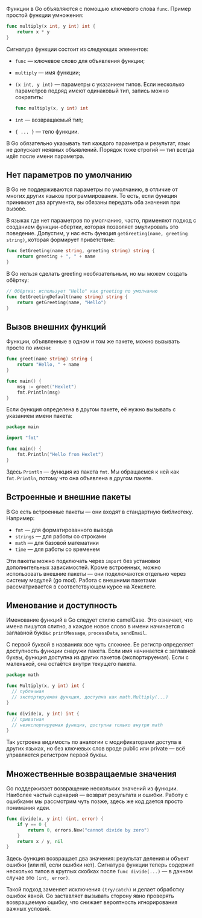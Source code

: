 Функции в Go объявляются с помощью ключевого слова `func`. Пример простой функции умножения:

```go
func multiply(x int, y int) int {
	return x * y
}
```

Сигнатура функции состоит из следующих элементов:

- `func` — ключевое слово для объявления функции;
- `multiply` — имя функции;
- `(x int, y int)` — параметры с указанием типов. Если несколько параметров подряд имеют одинаковый тип, запись можно сократить:

    ```go
    func multiply(x, y int) int
    ```

- `int` — возвращаемый тип;
- `{ ... }` — тело функции.

В Go обязательно указывать тип каждого параметра и результат, язык не допускает неявных объявлений. Порядок тоже строгий — тип всегда идёт после имени параметра.

## Нет параметров по умолчанию

В Go не поддерживаются параметры по умолчанию, в отличие от многих других языков программирования. То есть, если функция принимает два аргумента, вы обязаны передать оба значения при вызове.

В языках где нет параметров по умолчанию, часто, применяют подход с созданием функции-обертки, которая позволяет эмулировать это поведение. Допустим, у нас есть функция `getGreeting(name, greeting string)`, которая формирует приветствие:

```go
func GetGreeting(name string, greeting string) string {
	return greeting + ", " + name
}
```

В Go нельзя сделать greeting необязательным, но мы можем создать обёртку:

```go
// Обёртка: использует "Hello" как greeting по умолчанию
func GetGreetingDefault(name string) string {
	return getGreeting(name, "Hello")
}
```

## Вызов внешних функций

Функции, объявленные в одном и том же пакете, можно вызывать просто по имени:

```go
func greet(name string) string {
	return "Hello, " + name
}

func main() {
	msg := greet("Hexlet")
	fmt.Println(msg)
}
```

Если функция определена в другом пакете, её нужно вызывать с указанием имени пакета:

```go
package main

import "fmt"

func main() {
	fmt.Println("Hello from Hexlet")
}
```

Здесь `Println` — функция из пакета `fmt`. Мы обращаемся к ней как `fmt.Println`, потому что она объявлена в другом пакете.

## Встроенные и внешние пакеты

В Go есть встроенные пакеты — они входят в стандартную библиотеку. Например:

- `fmt` — для форматированного вывода
- `strings` — для работы со строками
- `math` — для базовой математики
- `time` — для работы со временем

Эти пакеты можно подключать через `import` без установки дополнительных зависимостей. Кроме встроенных, можно использовать внешние пакеты — они подключаются отдельно через систему модулей (go mod). Работа с внешними пакетами рассматривается в соответствующем курсе на Хекслете.

## Именование и доступность

Именование функций в Go следует стилю camelCase. Это означает, что имена пишутся слитно, а каждое новое слово в имени начинается с заглавной буквы: `printMessage`, `processData`, `sendEmail`.

С первой буквой в названиях все чуть сложнее. Ее регистр определяет доступность функции снаружи пакета. Если имя начинается с заглавной буквы, функция доступна из других пакетов (экспортируемая). Если с маленькой, она остаётся внутри текущего пакета.

```go
package math

func Multiply(x, y int) int {
  // публичная
  // экспортируемая функция, доступна как math.Multiply(...)
}

func divide(x, y int) int {
  // приватная
  // неэкспортируемая функция, доступна только внутри math
}
```

Так устроена видимость по аналогии с модификаторами доступа в других языках, но без ключевых слов вроде public или private — всё управляется регистром первой буквы.

## Множественные возвращаемые значения

Go поддерживает возвращение нескольких значений из функции. Наиболее частый сценарий — возврат результата и ошибки. Работу с ошибками мы рассмотрим чуть позже, здесь же код дается просто понимания идеи.

```go
func divide(x, y int) (int, error) {
	if y == 0 {
		return 0, errors.New("cannot divide by zero")
	}
	return x / y, nil
}
```

Здесь функция возвращает два значения: результат деления и объект ошибки (или nil, если ошибки нет). Сигнатура функции теперь содержит несколько типов в круглых скобках после `func divide(...)` — в данном случае это `(int, error)`.

Такой подход заменяет исключения `(try/catch)` и делает обработку ошибок явной. Go заставляет вызывать сторону явно проверять возвращаемую ошибку, что снижает вероятность игнорирования важных условий.
